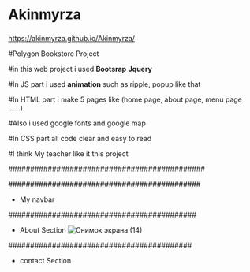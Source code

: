 # Akinmyrza

###
https://akinmyrza.github.io/Akinmyrza/


#Polygon Bookstore Project 

#in this web project i used **Bootsrap** **Jquery**

#In JS part i used **animation** such as ripple, popup like that 

#In HTML part i make 5 pages like (home page, about page, menu page ......)

#Also i used google fonts and google map 

#In CSS part all code clear and easy to read 

#I think My teacher like it this project


#############################################

############################################
* My navbar


###########################################
* About Section
![Снимок экрана (14)](https://user-images.githubusercontent.com/45089065/71249386-3bbb4400-2347-11ea-98d4-0ef7ab77fc72.png)


##########################################
* contact Section

